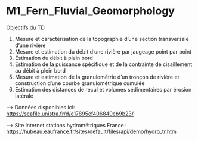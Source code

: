 # M1_Fern_Fluvial_Geomorphology

Objectifs du TD
1. Mesure et caractérisation de la topographie d’une section transversale d’une rivière
2. Mesure et estimation du débit d’une rivière par jaugeage point par point
3. Estimation du débit à plein bord
4. Estimation de la puissance spécifique et de la contrainte de cisaillement au débit à plein bord
5. Mesure et estimation de la granulométrie d’un tronçon de rivière et construction d’une courbe granulométrique cumulée
6. Estimation des distances de recul et volumes sédimentaires par érosion latérale

--> Données disponibles ici: https://seafile.unistra.fr/d/e17895ef406840eb9b23/

--> Site internet stations hydrométriques France : https://hubeau.eaufrance.fr/sites/default/files/api/demo/hydro_tr.htm

 


